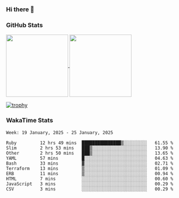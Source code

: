 ### Hi there 👋

### GitHub Stats

<a href="https://github.com/anuraghazra/github-readme-stats">
  <img align="center" height="170px" src="https://github-readme-stats.vercel.app/api/top-langs/?username=tksfjt1024&layout=compact&count_private=true&show_icons=true&show_icons=true&theme=graywhite" />
</a>
<a href="https://github.com/anuraghazra/github-readme-stats">
  <img align="center" height="170px" src="https://github-readme-stats.vercel.app/api?username=tksfjt1024&count_private=true&show_icons=true&show_icons=true&theme=graywhite" />
</a>

[![trophy](https://github-profile-trophy.vercel.app/?username=tksfjt1024)](https://github.com/ryo-ma/github-profile-trophy)

### WakaTime Stats

<!--START_SECTION:waka-->
```text
Week: 19 January, 2025 - 25 January, 2025

Ruby         12 hrs 49 mins  ███████████████▒░░░░░░░░░   61.55 % 
Slim         2 hrs 53 mins   ███▒░░░░░░░░░░░░░░░░░░░░░   13.90 % 
Other        2 hrs 50 mins   ███▒░░░░░░░░░░░░░░░░░░░░░   13.65 % 
YAML         57 mins         █░░░░░░░░░░░░░░░░░░░░░░░░   04.63 % 
Bash         33 mins         ▓░░░░░░░░░░░░░░░░░░░░░░░░   02.71 % 
Terraform    13 mins         ▒░░░░░░░░░░░░░░░░░░░░░░░░   01.09 % 
ERB          11 mins         ▒░░░░░░░░░░░░░░░░░░░░░░░░   00.94 % 
HTML         7 mins          ░░░░░░░░░░░░░░░░░░░░░░░░░   00.60 % 
JavaScript   3 mins          ░░░░░░░░░░░░░░░░░░░░░░░░░   00.29 % 
CSV          3 mins          ░░░░░░░░░░░░░░░░░░░░░░░░░   00.29 % 
```
<!--END_SECTION:waka-->
